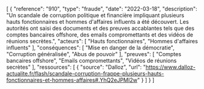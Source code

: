 [
{
"reference": "910",
"type": "fraude",
"date": "2022-03-18",
"description": "Un scandale de corruption politique et financière impliquant plusieurs hauts fonctionnaires et hommes d'affaires influents a été découvert. Les autorités ont saisi des documents et des preuves accablantes tels que des comptes bancaires offshore, des emails compromettants et des vidéos de réunions secrètes.",
"acteurs": [
"Hauts fonctionnaires",
"Hommes d'affaires influents"
],
"conséquences": [
"Mise en danger de la démocratie",
"Corruption généralisée",
"Abus de pouvoir"
],
"preuves": [
"Comptes bancaires offshore",
"Emails compromettants",
"Vidéos de réunions secrètes"
],
"ressources": [
{
"source": "Dalloz",
"url": "https://www.dalloz-actualite.fr/flash/scandale-corruption-frappe-plusieurs-hauts-fonctionnaires-et-hommes-affaires#.YhQ2eJPMI2w"
}
]
}
]